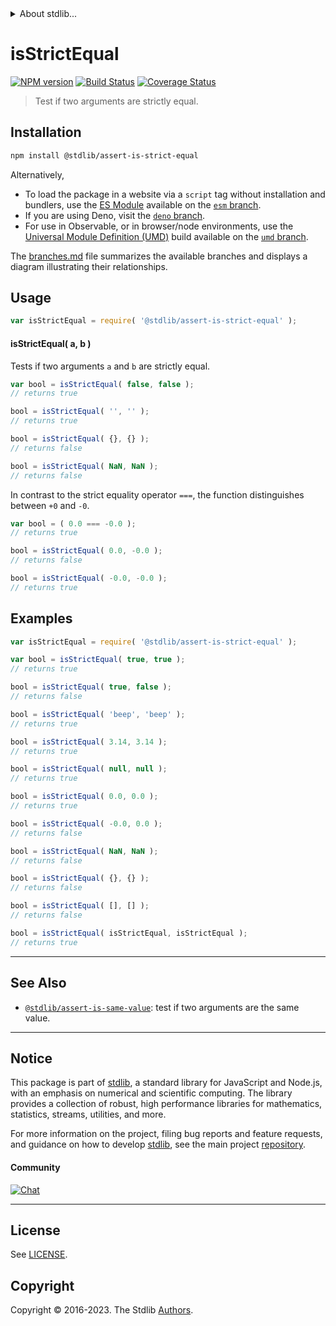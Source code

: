 <!--

@license Apache-2.0

Copyright (c) 2018 The Stdlib Authors.

Licensed under the Apache License, Version 2.0 (the "License");
you may not use this file except in compliance with the License.
You may obtain a copy of the License at

   http://www.apache.org/licenses/LICENSE-2.0

Unless required by applicable law or agreed to in writing, software
distributed under the License is distributed on an "AS IS" BASIS,
WITHOUT WARRANTIES OR CONDITIONS OF ANY KIND, either express or implied.
See the License for the specific language governing permissions and
limitations under the License.

-->


<details>
  <summary>
    About stdlib...
  </summary>
  <p>We believe in a future in which the web is a preferred environment for numerical computation. To help realize this future, we've built stdlib. stdlib is a standard library, with an emphasis on numerical and scientific computation, written in JavaScript (and C) for execution in browsers and in Node.js.</p>
  <p>The library is fully decomposable, being architected in such a way that you can swap out and mix and match APIs and functionality to cater to your exact preferences and use cases.</p>
  <p>When you use stdlib, you can be absolutely certain that you are using the most thorough, rigorous, well-written, studied, documented, tested, measured, and high-quality code out there.</p>
  <p>To join us in bringing numerical computing to the web, get started by checking us out on <a href="https://github.com/stdlib-js/stdlib">GitHub</a>, and please consider <a href="https://opencollective.com/stdlib">financially supporting stdlib</a>. We greatly appreciate your continued support!</p>
</details>

# isStrictEqual

[![NPM version][npm-image]][npm-url] [![Build Status][test-image]][test-url] [![Coverage Status][coverage-image]][coverage-url] <!-- [![dependencies][dependencies-image]][dependencies-url] -->

> Test if two arguments are strictly equal.

<section class="installation">

## Installation

```bash
npm install @stdlib/assert-is-strict-equal
```

Alternatively,

-   To load the package in a website via a `script` tag without installation and bundlers, use the [ES Module][es-module] available on the [`esm` branch][esm-url].
-   If you are using Deno, visit the [`deno` branch][deno-url].
-   For use in Observable, or in browser/node environments, use the [Universal Module Definition (UMD)][umd] build available on the [`umd` branch][umd-url].

The [branches.md][branches-url] file summarizes the available branches and displays a diagram illustrating their relationships.

</section>

<section class="usage">

## Usage

```javascript
var isStrictEqual = require( '@stdlib/assert-is-strict-equal' );
```

#### isStrictEqual( a, b )

Tests if two arguments `a` and `b` are strictly equal.

```javascript
var bool = isStrictEqual( false, false );
// returns true

bool = isStrictEqual( '', '' );
// returns true

bool = isStrictEqual( {}, {} );
// returns false

bool = isStrictEqual( NaN, NaN );
// returns false
```

In contrast to the strict equality operator `===`, the function distinguishes between `+0` and `-0`.

<!-- eslint-disable no-compare-neg-zero -->

```javascript
var bool = ( 0.0 === -0.0 );
// returns true

bool = isStrictEqual( 0.0, -0.0 );
// returns false

bool = isStrictEqual( -0.0, -0.0 );
// returns true
```

</section>

<!-- /.usage -->

<section class="examples">

## Examples

<!-- eslint no-undef: "error" -->

```javascript
var isStrictEqual = require( '@stdlib/assert-is-strict-equal' );

var bool = isStrictEqual( true, true );
// returns true

bool = isStrictEqual( true, false );
// returns false

bool = isStrictEqual( 'beep', 'beep' );
// returns true

bool = isStrictEqual( 3.14, 3.14 );
// returns true

bool = isStrictEqual( null, null );
// returns true

bool = isStrictEqual( 0.0, 0.0 );
// returns true

bool = isStrictEqual( -0.0, 0.0 );
// returns false

bool = isStrictEqual( NaN, NaN );
// returns false

bool = isStrictEqual( {}, {} );
// returns false

bool = isStrictEqual( [], [] );
// returns false

bool = isStrictEqual( isStrictEqual, isStrictEqual );
// returns true
```

</section>

<!-- /.examples -->

<!-- Section for related `stdlib` packages. Do not manually edit this section, as it is automatically populated. -->

<section class="related">

* * *

## See Also

-   <span class="package-name">[`@stdlib/assert-is-same-value`][@stdlib/assert/is-same-value]</span><span class="delimiter">: </span><span class="description">test if two arguments are the same value.</span>

</section>

<!-- /.related -->

<!-- Section for all links. Make sure to keep an empty line after the `section` element and another before the `/section` close. -->


<section class="main-repo" >

* * *

## Notice

This package is part of [stdlib][stdlib], a standard library for JavaScript and Node.js, with an emphasis on numerical and scientific computing. The library provides a collection of robust, high performance libraries for mathematics, statistics, streams, utilities, and more.

For more information on the project, filing bug reports and feature requests, and guidance on how to develop [stdlib][stdlib], see the main project [repository][stdlib].

#### Community

[![Chat][chat-image]][chat-url]

---

## License

See [LICENSE][stdlib-license].


## Copyright

Copyright &copy; 2016-2023. The Stdlib [Authors][stdlib-authors].

</section>

<!-- /.stdlib -->

<!-- Section for all links. Make sure to keep an empty line after the `section` element and another before the `/section` close. -->

<section class="links">

[npm-image]: http://img.shields.io/npm/v/@stdlib/assert-is-strict-equal.svg
[npm-url]: https://npmjs.org/package/@stdlib/assert-is-strict-equal

[test-image]: https://github.com/stdlib-js/assert-is-strict-equal/actions/workflows/test.yml/badge.svg?branch=v0.1.0
[test-url]: https://github.com/stdlib-js/assert-is-strict-equal/actions/workflows/test.yml?query=branch:v0.1.0

[coverage-image]: https://img.shields.io/codecov/c/github/stdlib-js/assert-is-strict-equal/main.svg
[coverage-url]: https://codecov.io/github/stdlib-js/assert-is-strict-equal?branch=main

<!--

[dependencies-image]: https://img.shields.io/david/stdlib-js/assert-is-strict-equal.svg
[dependencies-url]: https://david-dm.org/stdlib-js/assert-is-strict-equal/main

-->

[chat-image]: https://img.shields.io/gitter/room/stdlib-js/stdlib.svg
[chat-url]: https://app.gitter.im/#/room/#stdlib-js_stdlib:gitter.im

[stdlib]: https://github.com/stdlib-js/stdlib

[stdlib-authors]: https://github.com/stdlib-js/stdlib/graphs/contributors

[umd]: https://github.com/umdjs/umd
[es-module]: https://developer.mozilla.org/en-US/docs/Web/JavaScript/Guide/Modules

[deno-url]: https://github.com/stdlib-js/assert-is-strict-equal/tree/deno
[umd-url]: https://github.com/stdlib-js/assert-is-strict-equal/tree/umd
[esm-url]: https://github.com/stdlib-js/assert-is-strict-equal/tree/esm
[branches-url]: https://github.com/stdlib-js/assert-is-strict-equal/blob/main/branches.md

[stdlib-license]: https://raw.githubusercontent.com/stdlib-js/assert-is-strict-equal/main/LICENSE

<!-- <related-links> -->

[@stdlib/assert/is-same-value]: https://github.com/stdlib-js/assert-is-same-value

<!-- </related-links> -->

</section>

<!-- /.links -->
